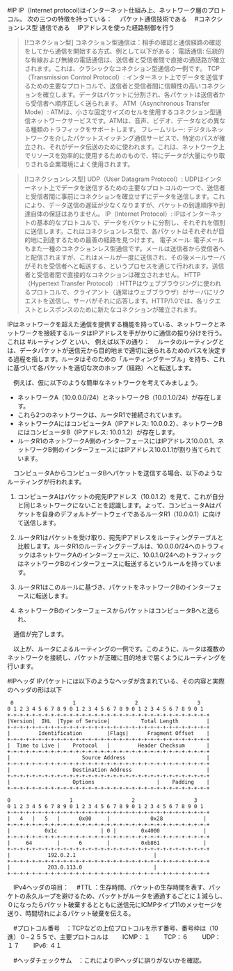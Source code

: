 #IP
IP（Internet protocol)はインターネット仕組み上、ネットワーク層のプロトコル。
次の三つの特徴を持っている：
　パケット通信技術である
　#コネクションレス型 通信である
　IPアドレスを使った経路制御を行う
>[!コネクション型]
>コネクション型通信は：相手の確認と通信経路の確認をしてから通信を開始する方式、例として以下がある：
>電話通信: 伝統的な有線および無線の電話通信は、送信者と受信者間で直接の通話路が確立されます。これは、クラシックなコネクション型通信の一例です。
>TCP（Transmission Control Protocol）: インターネット上でデータを送信するための主要なプロトコルで、送信者と受信者間に信頼性の高いコネクションを確立します。データはパケットに分割され、各パケットは送信者から受信者へ順序正しく送られます。
>ATM（Asynchronous Transfer Mode）: ATMは、小さな固定サイズのセルを使用するコネクション型通信ネットワークサービスです。ATMは、音声、ビデオ、データなどの異なる種類のトラフィックをサポートします。
>フレームリレー: デジタルネットワークを介したパケットスイッチング通信サービスで、特定のパスが確立され、それがデータ伝送のために使われます。これは、ネットワーク上でリソースを効率的に使用するためのもので、特にデータが大量にやり取りされる企業環境によく使用されます。

>[!コネクションレス型]
>UDP（User Datagram Protocol）: UDPはインターネット上でデータを送信するための主要なプロトコルの一つで、送信者と受信者間に事前にコネクションを確立せずにデータを送信します。これにより、データ送信の遅延が少なくなりますが、パケットの到達順序や到達自体の保証はありません。
>IP（Internet Protocol）: IPはインターネットの基本的なプロトコルで、データをパケットに分割し、それぞれを個別に送信します。これはコネクションレス型で、各パケットはそれぞれが目的地に到達するための最善の経路を見つけます。
>電子メール: 電子メールもまた一種のコネクションレス型通信です。メールは送信者から受信者へと配信されますが、これはメールが一度に送信され、その後メールサーバがそれを受信者へと転送する、というプロセスを通じて行われます。送信者と受信者間で直接的なコネクションは確立されません。
>HTTP（Hypertext Transfer Protocol）: HTTPはウェブブラウジングに使われるプロトコルで、クライアント（通常はウェブブラウザ）がサーバにリクエストを送信し、サーバがそれに応答します。HTTP/1.0では、各リクエストとレスポンスのために新たなコネクションが確立されます。

 IPはネットワークを超えた通信を提供する機能を持っている、ネットワークとネットワークを接続するルータはIPアドレスを手がかりに通信の振り分けを行う。これは #ルーティング といい、
 例えば以下の通り：
 　ルータのルーティングとは、データパケットが送信元から目的地まで適切に送られるためのパスを決定する過程を指します。ルータはそのための「ルーティングテーブル」を持ち、これに基づいて各パケットを適切な次のホップ（経路）へと転送します。

　例えば、仮に以下のような簡単なネットワークを考えてみましょう。

- ネットワークA（10.0.0.0/24）とネットワークB（10.0.1.0/24）が存在します。
- これら2つのネットワークは、ルータR1で接続されています。
- ネットワークAにはコンピュータA（IPアドレス: 10.0.0.2）、ネットワークBにはコンピュータB（IPアドレス: 10.0.1.2）が存在します。
- ルータR1のネットワークA側のインターフェースにはIPアドレス10.0.0.1、ネットワークB側のインターフェースにはIPアドレス10.0.1.1が割り当てられています。

　コンピュータAからコンピュータBへパケットを送信する場合、以下のようなルーティングが行われます。

1. コンピュータAはパケットの宛先IPアドレス（10.0.1.2）を見て、これが自分と同じネットワークにないことを認識します。よって、コンピュータAはパケットを自身のデフォルトゲートウェイであるルータR1（10.0.0.1）に向けて送信します。

2. ルータR1はパケットを受け取り、宛先IPアドレスをルーティングテーブルと比較します。ルータR1のルーティングテーブルは、10.0.0.0/24へのトラフィックはネットワークAのインターフェースに、10.0.1.0/24へのトラフィックはネットワークBのインターフェースに転送するというルールを持っています。

3. ルータR1はこのルールに基づき、パケットをネットワークBのインターフェースに転送します。

4. ネットワークBのインターフェースからパケットはコンピュータBへと送られ、

　通信が完了します。

　以上が、ルータによるルーティングの一例です。このように、ルータは複数のネットワークを接続し、パケットが正確に目的地まで届くようにルーティングを行います。

 #IPヘッダ
 IPパケットには以下のようなヘッダが含まれている、その内容と実際のヘッダの形は以下
 
	 0                   1                   2                   3   
	0 1 2 3 4 5 6 7 8 9 0 1 2 3 4 5 6 7 8 9 0 1 2 3 4 5 6 7 8 9 0 1 
	+-+-+-+-+-+-+-+-+-+-+-+-+-+-+-+-+-+-+-+-+-+-+-+-+-+-+-+-+-+-+-+-+
	|Version|  IHL  |Type of Service|          Total Length         |
	+-+-+-+-+-+-+-+-+-+-+-+-+-+-+-+-+-+-+-+-+-+-+-+-+-+-+-+-+-+-+-+-+
	|         Identification        |Flags|      Fragment Offset    |
	+-+-+-+-+-+-+-+-+-+-+-+-+-+-+-+-+-+-+-+-+-+-+-+-+-+-+-+-+-+-+-+-+
	|  Time to Live |    Protocol   |         Header Checksum       |
	+-+-+-+-+-+-+-+-+-+-+-+-+-+-+-+-+-+-+-+-+-+-+-+-+-+-+-+-+-+-+-+-+
	|                       Source Address                          |
	+-+-+-+-+-+-+-+-+-+-+-+-+-+-+-+-+-+-+-+-+-+-+-+-+-+-+-+-+-+-+-+-+
	|                    Destination Address                        |
	+-+-+-+-+-+-+-+-+-+-+-+-+-+-+-+-+-+-+-+-+-+-+-+-+-+-+-+-+-+-+-+-+
	|                    Options                    |    Padding    |
	+-+-+-+-+-+-+-+-+-+-+-+-+-+-+-+-+-+-+-+-+-+-+-+-+-+-+-+-+-+-+-+-+
	
	0                   1                   2                   3   
	0 1 2 3 4 5 6 7 8 9 0 1 2 3 4 5 6 7 8 9 0 1 2 3 4 5 6 7 8 9 0 1 
	+-+-+-+-+-+-+-+-+-+-+-+-+-+-+-+-+-+-+-+-+-+-+-+-+-+-+-+-+-+-+-+-+
	|   4   |   5   |      0x00     |             0x28             |
	+-+-+-+-+-+-+-+-+-+-+-+-+-+-+-+-+-+-+-+-+-+-+-+-+-+-+-+-+-+-+-+-+
	|           0x1c              | 0 |        0x4000              |
	+-+-+-+-+-+-+-+-+-+-+-+-+-+-+-+-+-+-+-+-+-+-+-+-+-+-+-+-+-+-+-+-+
	|     64        |      6        |          0xb861              |
	+-+-+-+-+-+-+-+-+-+-+-+-+-+-+-+-+-+-+-+-+-+-+-+-+-+-+-+-+-+-+-+-+
	|            192.0.2.1                         |
	+-+-+-+-+-+-+-+-+-+-+-+-+-+-+-+-+-+-+-+-+-+-+-+-+-+-+-+-+-+-+-+-+
	|            203.0.113.0                       |
	+-+-+-+-+-+-+-+-+-+-+-+-+-+-+-+-+-+-+-+-+-+-+-+-+-+-+-+-+-+-+-+-+
	
　IPv4ヘッダの項目：
　#TTL ：生存時間、パケットの生存時間を表す、パッケトの永久ループを避けるため、パッケトがルータを通過するごとに１減らし、０になったらパケット破棄するとともに送信元にICMPタイプ11のメッセージを送り、時間切れによるパケット破棄を伝える。

　#プロトコル番号　：TCPなどの上位プロトコルを示す番号、番号枠は（10進）０−２５５で、主要プロトコルは
　　ICMP：１
　　TCP：６
　　UDP：１７
　　IPv6: ４１

　#ヘッダチェックサム　：これによりIPヘッダに誤りがないかを確認。
